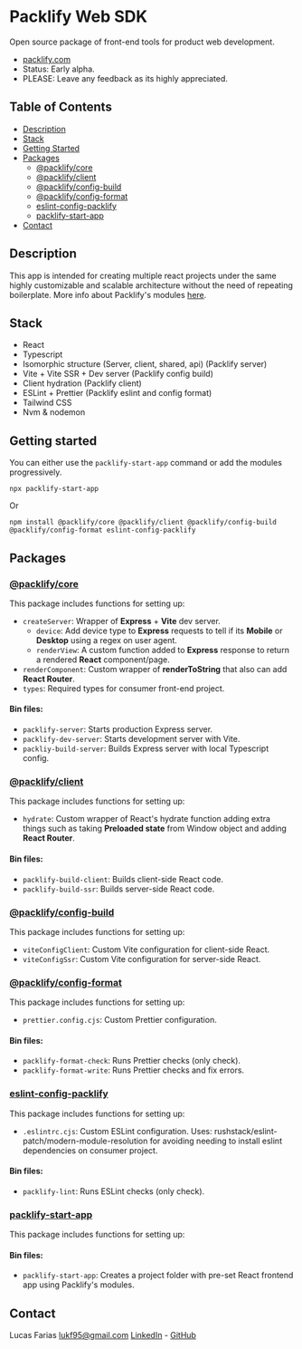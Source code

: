 # Packlify Web SDK
Open source package of front-end tools for product web development.

- [packlify.com](https://packlify.com)
- Status: Early alpha.
- PLEASE: Leave any feedback as its highly appreciated.

## Table of Contents

- [Description](#description)
- [Stack](#stack)
- [Getting Started](#getting-started)
- [Packages](#packages)
  - [@packlify/core](#packlifycore)
  - [@packlify/client](#packlifyclient)
  - [@packlify/config-build](#packlifyconfig-build)
  - [@packlify/config-format](#packlifyconfig-format)
  - [eslint-config-packlify](#eslint-config-packlify)
  - [packlify-start-app](#packlify-start-app)
- [Contact](#contact)


## Description
This app is intended for creating multiple react projects under the same highly customizable and scalable architecture without the need of repeating boilerplate. More info about Packlify's modules [here](https://github.com/shopinpack/packlify-web).

## Stack
- React
- Typescript
- Isomorphic structure (Server, client, shared, api) (Packlify server)
- Vite + Vite SSR + Dev server (Packlify config build)
- Client hydration (Packlify client)
- ESLint + Prettier (Packlify eslint and config format)
- Tailwind CSS
- Nvm & nodemon

## Getting started
You can either use the `packlify-start-app` command or add the modules progressively.

```
npx packlify-start-app
```
Or
```
npm install @packlify/core @packlify/client @packlify/config-build @packlify/config-format eslint-config-packlify
```


## Packages
### [@packlify/core](https://github.com/shopinpack/packlify-web/tree/main/packages/core)
This package includes functions for setting up:
- `createServer`: Wrapper of **Express** + **Vite** dev server.
  - `device`: Add device type to **Express** requests to tell if its **Mobile** or **Desktop** using a regex on user agent.
  - `renderView`: A custom function added to **Express** response to return a rendered **React** component/page.
- `renderComponent`: Custom wrapper of **renderToString** that also can add **React Router**.
- `types`: Required types for consumer front-end project.
#### Bin files:
- `packlify-server`: Starts production Express server.
- `packlify-dev-server`: Starts development server with Vite.
- `packliy-build-server`: Builds Express server with local Typescript config.

### [@packlify/client](https://github.com/shopinpack/packlify-web/tree/main/packages/client)
This package includes functions for setting up:
- `hydrate`: Custom wrapper of React's hydrate function adding extra things such as taking **Preloaded state** from Window object and adding **React Router**.
#### Bin files:
- `packlify-build-client`: Builds client-side React code.
- `packlify-build-ssr`: Builds server-side React code.

### [@packlify/config-build](https://github.com/shopinpack/packlify-web/tree/main/packages/config-build)
This package includes functions for setting up:
- `viteConfigClient`: Custom Vite configuration for client-side React.
- `viteConfigSsr`: Custom Vite configuration for server-side React.


### [@packlify/config-format](https://github.com/shopinpack/packlify-web/tree/main/packages/config-format)
This package includes functions for setting up:
- `prettier.config.cjs`: Custom Prettier configuration.
#### Bin files:
- `packlify-format-check`: Runs Prettier checks (only check).
- `packlify-format-write`: Runs Prettier checks and fix errors.
 
### [eslint-config-packlify](https://github.com/shopinpack/packlify-web/tree/main/packages/eslint-config-packlify)
This package includes functions for setting up:
- `.eslintrc.cjs`: Custom ESLint configuration. Uses: rushstack/eslint-patch/modern-module-resolution for avoiding needing to install eslint dependencies on consumer project.
#### Bin files:
- `packlify-lint`: Runs ESLint checks (only check).


### [packlify-start-app](https://github.com/shopinpack/packlify-web/tree/main/packages/start-app)
This package includes functions for setting up:
#### Bin files:
- `packlify-start-app`: Creates a project folder with pre-set React frontend app using Packlify's modules.

## Contact
Lucas Farias
lukf95@gmail.com
[LinkedIn](https://www.linkedin.com/in/lucasfar/) - [GitHub](https://www.github.com/lucasfarias2)
